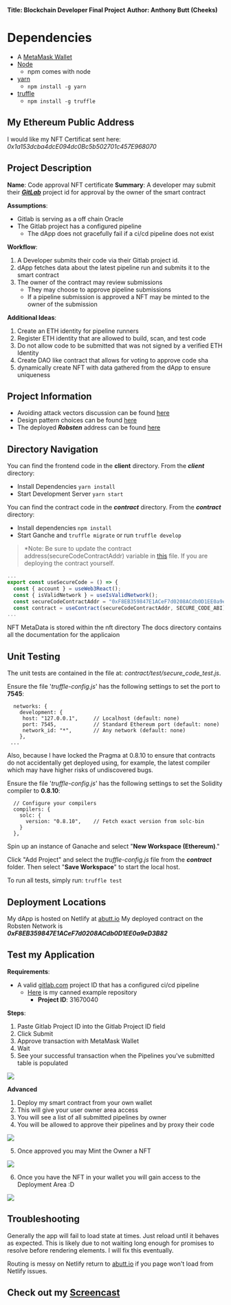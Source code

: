 **Title: Blockchain Developer Final Project**
**Author: Anthony Butt (Cheeks)**

# Dependencies
- A [MetaMask Wallet](https://metamask.io/download.html)
- [Node](https://nodejs.org/en/download/)
  - npm comes with node
- [yarn](https://classic.yarnpkg.com/lang/en/docs/install/#debian-stable)
  - `npm install -g yarn`
- [truffle](https://www.trufflesuite.com/docs/truffle/getting-started/installation)
  - `npm install -g truffle`
## My Ethereum Public Address
I would like my NFT Certificat sent here: *0x1a153dcba4dcE094dc0Bc5b502701c457E968070*

## Project Description
**Name**: Code approval NFT certificate
**Summary**: A developer may submit their [***GitLab***](https://gitlab.com) project id for approval by the owner of the smart contract

**Assumptions**:
 - Gitlab is serving as a off chain Oracle
 - The Gitlab project has a configured pipeline
   - The dApp does not gracefully fail if a ci/cd pipeline does not exist 

**Workflow**:
1. A Developer submits their code via their Gitlab project id.
1. dApp fetches data about the latest pipeline run and submits it to the smart contract
1. The owner of the contract may review submissions
   - They may choose to approve pipeline submissions
   - If a pipeline submission is approved a NFT may be minted to the owner of the submission  

**Additional Ideas**:
1. Create an ETH identity for pipeline runners
1. Register ETH identity that are allowed to build, scan, and test code
1. Do not allow code to be submitted that was not signed by a verified ETH Identity
1. Create DAO like contract that allows for voting to approve code sha
1. dynamically create NFT with data gathered from the dApp to ensure uniqueness

## Project Information
- Avoiding attack vectors discussion can be found [here](docs/avoiding_common_attacks.md)
- Design pattern choices can be found [here](docs/design_pattern_decisions.md)
- The deployed ***Robsten*** address can be found [here](docs/deployed_address.txt)

## Directory Navigation
You can find the frontend code in the **client** directory.
From the ***client*** directory:
- Install Dependencies `yarn install`
- Start Development Server `yarn start`

You can find the contract code in the ***contract*** directory.
From the ***contract*** directory:
- Install dependencies `npm install`
- Start Ganche and `truffle migrate` or run `truffle develop`

>*Note: Be sure to update the contract address(secureCodeContractAddr) variable in [this](client/src/hooks/useSecureCode.js) file. If you are deploying the contract yourself.
```javascript
...
export const useSecureCode = () => {
  const { account } = useWeb3React();
  const { isValidNetwork } = useIsValidNetwork();
  const secureCodeContractAddr = "0xF8EB359847E1ACeF7d0208ACdb0D1EE0a9eD3B82";
  const contract = useContract(secureCodeContractAddr, SECURE_CODE_ABI);
...
```

NFT MetaData is stored within the nft directory
The docs directory contains all the documentation for the applicaion
## Unit Testing

The unit tests are contained in the file at: *contract/test/secure_code_test.js*.

Ensure the file '*truffle-config.js*' has the following settings to set the port to **7545**:

```
  networks: {
    development: {
     host: "127.0.0.1",     // Localhost (default: none)
     port: 7545,            // Standard Ethereum port (default: none)
     network_id: "*",       // Any network (default: none)
    },
 ...
```

Also, because I have locked the Pragma at 0.8.10 to ensure that contracts do not accidentally get deployed using, for example, the latest compiler which may have higher risks of undiscovered bugs.

Ensure the file '*truffle-config.js*' has the following settings to set the Solidity compiler to **0.8.10**:

```
  // Configure your compilers
  compilers: {
    solc: {
      version: "0.8.10",    // Fetch exact version from solc-bin 
    }
  },
```

Spin up an instance of Ganache and select "**New Workspace (Ethereum)**."

Click "Add Project" and select the *truffle-config.js* file from the ***contract*** folder. Then select "**Save Workspace**" to start the local host.

To run all tests, simply run: `truffle test`

## Deployment Locations
My dApp is hosted on Netlify at [abutt.io](https://abutt.io)
My deployed contract on the Robsten Network is ***0xF8EB359847E1ACeF7d0208ACdb0D1EE0a9eD3B82***

## Test my Application
**Requirements**:
- A valid [gitlab.com](gitlab.com) project ID that has a configured ci/cd pipeline
  - [Here](https://gitlab.com/tonybutt/blockchain-demo-pipeline) is my canned example repository
    - **Project ID**: 31670040

**Steps**:
1. Paste Gitlab Project ID into the Gitlab Project ID field
2. Click Submit
3. Approve transaction with MetaMask Wallet
4. Wait
5. See your successful transaction when the Pipelines you've submitted table is populated

![](docs/screenshots/SubmitCode.png)

**Advanced**
1. Deploy my smart contract from your own wallet
2. This will give your user owner area access
3. You will see a list of all submitted pipelines by owner
4. You will be allowed to approve their pipelines and by proxy their code  

![](docs/screenshots/ApprovePipeline.png)

5. Once approved you may Mint the Owner a NFT

![](docs/screenshots/MintNFT.png)

6. Once you have the NFT in your wallet you will gain access to the Deployment Area :D

![](docs/screenshots/Deployment.png)

## Troubleshooting

Generally the app will fail to load state at times. Just reload until it behaves as expected. This is likely due to not waiting long enough for promises to resolve before rendering elements. I will fix this eventually.

Routing is messy on Netlify return to [abutt.io](abutt.io) if you page won't load from Netlify issues.

## Check out my [Screencast](https://youtu.be/DmDWBVaWJeo)
